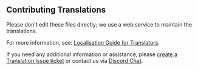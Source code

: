 ## Contributing Translations

Please don't edit these files directly; we use a web service to maintain the translations.

For more information, see: [Localisation Guide for Translators](https://github.com/krzychu124/Cities-Skylines-Traffic-Manager-President-Edition/wiki/Localisation).

If you need any additional information or assistance, please [create a Translation Issue ticket](https://github.com/krzychu124/Cities-Skylines-Traffic-Manager-President-Edition/issues/new?labels=Localisation%2C+triage&template=translation-update.md) or contact us via [Discord Chat](https://discord.gg/faKUnST).
